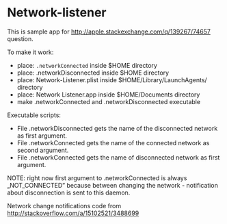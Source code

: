 Network-listener
================

This is sample app for http://apple.stackexchange.com/q/139267/74657 question.

To make it work: <ul>
<li>place: <code>.networkConnected</code> inside $HOME directory</li>
<li>place: .networkDisconnected inside $HOME directory</li>
<li>place: Network-Listener.plist inside $HOME/Library/LaunchAgents/ directory</li>
<li>place: Network Listener.app inside $HOME/Documents directory</li>
<li>make .networkConnected and .networkDisconnected executable</li>
</ul>

Executable scripts: <ul>
<li>File .networkDisconnected gets the name of the disconnected network as first argument.</li>
<li>File .networkConnected gets the name of the connected network as second argument.</li>
<li>File .networkConnected gets the name of disconnected network as first argument. </li>
</ul>

NOTE: right now first argument to .networkConnected is always „NOT_CONNECTED” because between changing the network - notification about disconnection is sent to this daemon.

  

Network change notifications code from http://stackoverflow.com/a/15102521/3488699
